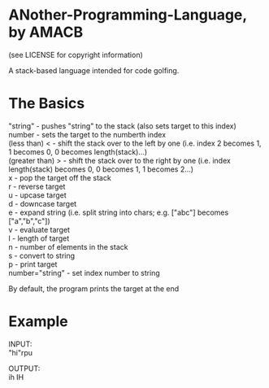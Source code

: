 ANother-Programming-Language, by AMACB
======================================
(see LICENSE for copyright information)

A stack-based language intended for code golfing.

The Basics
==========

"string" - pushes "string" to the stack (also sets target to this index)  
number - sets the target to the numberth index  
(less than) < - shift the stack over to the left by one (i.e. index 2 becomes 1, 1 becomes 0, 0 becomes length(stack)...)  
(greater than) > - shift the stack over to the right by one (i.e. index length(stack) becomes 0, 0 becomes 1, 1 becomes 2...)  
x - pop the target off the stack  
r - reverse target  
u - upcase target  
d - downcase target  
e - expand string (i.e. split string into chars; e.g. ["abc"] becomes ["a","b","c"])  
v - evaluate target  
l - length of target  
n - number of elements in the stack  
s - convert to string  
p - print target  
number="string" - set index number to string  

By default, the program prints the target at the end  

Example
=======

INPUT:  
"hi"rpu

OUTPUT:  
ih
IH

